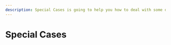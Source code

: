 ```yaml
---
description: Special Cases is going to help you how to deal with some difficult cases you may meet during your experience.
---
```




# Special Cases



